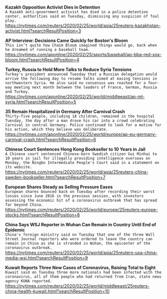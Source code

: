 **Kazakh Opposition Activist Dies in Detention**\
`A Kazakh anti-government activist has died in a police detention center, authorities said on Tuesday, dismissing any suspicion of foul play.`\
https://nytimes.com/reuters/2020/02/25/world/asia/25reuters-kazakhstan-activist.html?searchResultPosition=3

**AP Interview: Decisions Came Quickly for Boston's Bloom**\
`This isn’t quite how Chaim Bloom imagined things would go, back when he dreamed of running a baseball team.`\
https://nytimes.com/aponline/2020/02/25/sports/baseball/ap-bba-red-sox-bloom.html?searchResultPosition=4

**Turkey, Russia to Hold More Talks to Reduce Syria Tensions**\
`Turkey's president announced Tuesday that a Russian delegation would arrive the following day to resume talks aimed at easing tensions in northwestern Syria. He also said no consensus was reached for a four-way meeting next month between the leaders of France, German, Russia and Turkey.`\
https://nytimes.com/aponline/2020/02/25/world/middleeast/ap-ml-syria.html?searchResultPosition=5

**35 Remain Hospitalized in Germany After Carnival Crash**\
`Thirty-five people, including 18 children, remained in the hospital Tuesday, the day after a man drove his car into a crowd celebrating Carnival in central Germany. Police continued to look for a motive for his action, which they believe was deliberate.`\
https://nytimes.com/aponline/2020/02/25/world/europe/ap-eu-germany-carnival-crash.html?searchResultPosition=6

**Chinese Court Sentences Hong Kong Bookseller to 10 Years in Jail**\
`A Chinese court sentenced Chinese-born Swedish citizen Gui Minhai to 10 years in jail for illegally providing intelligence overseas on Monday, the Ningbo Intermediate People's Court said in a statement on its website.`\
https://nytimes.com/reuters/2020/02/25/world/asia/25reuters-china-sweden-bookseller.html?searchResultPosition=7

**European Shares Steady as Selling Pressure Eases**\
`European shares bounced back on Tuesday after recording their worst losses since June 2016 in the previous session, with investors assessing the economic hit of a coronavirus outbreak that has spread far beyond China.`\
https://nytimes.com/reuters/2020/02/25/world/europe/25reuters-europe-stocks.html?searchResultPosition=8

**China Says WSJ Reporter in Wuhan Can Remain in Country Until End of Epidemic**\
`China's foreign ministry said on Tuesday that one of the three Wall Street Journal reporters who were ordered to leave the country can remain in China as she is stranded in Wuhan, the epicenter of the coronavirus outbreak. `\
https://nytimes.com/reuters/2020/02/25/world/asia/25reuters-usa-china-media-wsj.html?searchResultPosition=9

**Kuwait Reports Three New Cases of Coronavirus, Raising Total to Eight**\
`Kuwait said on Tuesday three more nationals had been infected with the coronavirus, all of them people who had returned from Iran, state news agency KUNA reported.`\
https://nytimes.com/reuters/2020/02/25/world/middleeast/25reuters-china-health-kuwait.html?searchResultPosition=10

